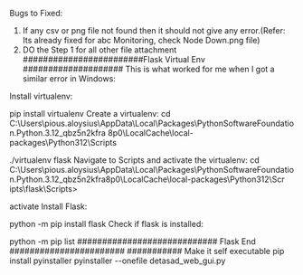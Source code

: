 Bugs to Fixed:
1. If any csv or png file not found then it should not give any error.(Refer: Its already fixed for abc Monitoring, check Node Down.png file)
2. DO the Step 1 for all other file attachment
########################Flask Virtual Env ####################
This is what worked for me when I got a similar error in Windows:

Install virtualenv:

pip install virtualenv
Create a virtualenv:
cd C:\Users\pious.aloysius\AppData\Local\Packages\PythonSoftwareFoundation.Python.3.12_qbz5n2kfra
8p0\LocalCache\local-packages\Python312\Scripts

./virtualenv flask
Navigate to Scripts and activate the virtualenv:
cd C:\Users\pious.aloysius\AppData\Local\Packages\PythonSoftwareFoundation.Python.3.12_qbz5n2kfra8p0\LocalCache\local-packages\Python312\Scr
ipts\flask\Scripts>

activate
Install Flask:

python -m pip install flask
Check if flask is installed:

python -m pip list
############################ Flask End #######################
########### Make it self executable
pip install pyinstaller
pyinstaller --onefile detasad_web_gui.py
